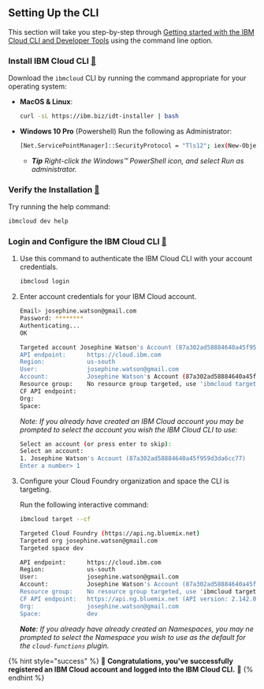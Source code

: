 <!--
#
# Licensed to the Apache Software Foundation (ASF) under one or more
# contributor license agreements.  See the NOTICE file distributed with
# this work for additional information regarding copyright ownership.
# The ASF licenses this file to You under the Apache License, Version 2.0
# (the "License"); you may not use this file except in compliance with
# the License.  You may obtain a copy of the License at
#
#     http://www.apache.org/licenses/LICENSE-2.0
#
# Unless required by applicable law or agreed to in writing, software
# distributed under the License is distributed on an "AS IS" BASIS,
# WITHOUT WARRANTIES OR CONDITIONS OF ANY KIND, either express or implied.
# See the License for the specific language governing permissions and
# limitations under the License.
#
-->

## Setting Up the CLI

This section will take you step-by-step through [Getting started with the IBM Cloud CLI and Developer Tools](https://cloud.ibm.com/docs/cli?topic=cloud-cli-getting-started) using the command line option.

### Install IBM Cloud CLI [📃](https://cloud.ibm.com/docs/cli?topic=cloud-cli-getting-started#step1-install-idt)

Download the `ibmcloud` CLI by running the command appropriate for your operating system:

- **MacOS & Linux**:

    ```bash
    curl -sL https://ibm.biz/idt-installer | bash
    ```

- **Windows 10 Pro** (Powershell)
Run the following as Administrator:

    ```bash
    [Net.ServicePointManager]::SecurityProtocol = "Tls12"; iex(New-Object Net.WebClient).DownloadString('https://ibm.biz/idt-win-installer')
    ```

    - _**Tip** Right-click the Windows™ PowerShell icon, and select Run as administrator._

### Verify the Installation [🔗](https://cloud.ibm.com/docs/cli?topic=cloud-cli-getting-started#step2-verify-idt)

Try running the help command:

```bash
ibmcloud dev help
```

### Login and Configure the IBM Cloud CLI [📃](https://cloud.ibm.com/docs/cli?topic=cloud-cli-getting-started#step3-configure-idt-env)

1. Use this command to authenticate the IBM Cloud CLI with your account credentials.

   ```bash
   ibmcloud login
   ```

1. Enter account credentials for your IBM Cloud account.

    ```bash
    Email> josephine.watson@gmail.com
    Password: ********
    Authenticating...
    OK

    Targeted account Josephine Watson's Account (87a302ad58884640a45f959d3da6cc77)
    API endpoint:      https://cloud.ibm.com
    Region:            us-south
    User:              josephine.watson@gmail.com
    Account:           Josephine Watson's Account (87a302ad58884640a45f959d3da6cc77)
    Resource group:    No resource group targeted, use 'ibmcloud target -g RESOURCE_GROUP'
    CF API endpoint:
    Org:
    Space:
    ```

    _Note: If you already have created an IBM Cloud account you may be prompted to select the account you wish the IBM Cloud CLI to use:_

    ```bash
    Select an account (or press enter to skip):
    Select an account:
    1. Josephine Watson's Account (87a302ad58884640a45f959d3da6cc77)
    Enter a number> 1
    ```

1. Configure your Cloud Foundry organization and space the CLI is targeting.

    Run the following interactive command:

    ```bash
    ibmcloud target --cf
    ```

    ```bash
    Targeted Cloud Foundry (https://api.ng.bluemix.net)
    Targeted org josephine.watson@gmail.com
    Targeted space dev

    API endpoint:      https://cloud.ibm.com
    Region:            us-south
    User:              josephine.watson@gmail.com
    Account:           Josephine Watson's Account (87a302ad58884640a45f959d3da6cc77)
    Resource group:    No resource group targeted, use 'ibmcloud target -g RESOURCE_GROUP'
    CF API endpoint:   https://api.ng.bluemix.net (API version: 2.142.0)
    Org:               josephine.watson@gmail.com
    Space:             dev
    ```

    _**Note**: If you already have already created an Namespaces, you may ne prompted to select the Namespace you wish to use as the default for the `cloud-functions` plugin._

{% hint style="success" %}
🎉 **Congratulations, you've successfully registered an IBM Cloud account and logged into the IBM Cloud CLI.** 🎉
{% endhint %}